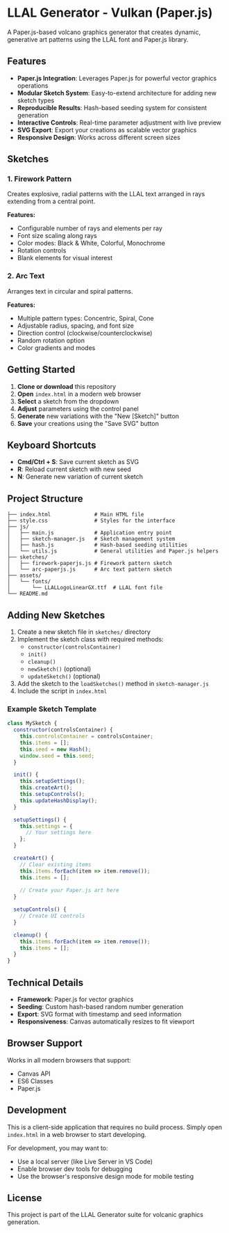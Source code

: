 # LLAL Generator - Vulkan (Paper.js)

A Paper.js-based volcano graphics generator that creates dynamic, generative art patterns using the LLAL font and Paper.js library.

## Features

- **Paper.js Integration**: Leverages Paper.js for powerful vector graphics operations
- **Modular Sketch System**: Easy-to-extend architecture for adding new sketch types
- **Reproducible Results**: Hash-based seeding system for consistent generation
- **Interactive Controls**: Real-time parameter adjustment with live preview
- **SVG Export**: Export your creations as scalable vector graphics
- **Responsive Design**: Works across different screen sizes

## Sketches

### 1. Firework Pattern
Creates explosive, radial patterns with the LLAL text arranged in rays extending from a central point.

**Features:**
- Configurable number of rays and elements per ray
- Font size scaling along rays
- Color modes: Black & White, Colorful, Monochrome
- Rotation controls
- Blank elements for visual interest

### 2. Arc Text
Arranges text in circular and spiral patterns.

**Features:**
- Multiple pattern types: Concentric, Spiral, Cone
- Adjustable radius, spacing, and font size
- Direction control (clockwise/counterclockwise)
- Random rotation option
- Color gradients and modes

## Getting Started

1. **Clone or download** this repository
2. **Open** `index.html` in a modern web browser
3. **Select** a sketch from the dropdown
4. **Adjust** parameters using the control panel
5. **Generate** new variations with the "New [Sketch]" button
6. **Save** your creations using the "Save SVG" button

## Keyboard Shortcuts

- **Cmd/Ctrl + S**: Save current sketch as SVG
- **R**: Reload current sketch with new seed
- **N**: Generate new variation of current sketch

## Project Structure

```
├── index.html              # Main HTML file
├── style.css               # Styles for the interface
├── js/
│   ├── main.js             # Application entry point
│   ├── sketch-manager.js   # Sketch management system
│   ├── hash.js             # Hash-based seeding utilities
│   └── utils.js            # General utilities and Paper.js helpers
├── sketches/
│   ├── firework-paperjs.js # Firework pattern sketch
│   └── arc-paperjs.js      # Arc text pattern sketch
├── assets/
│   └── fonts/
│       └── LLALLogoLinearGX.ttf  # LLAL font file
└── README.md
```

## Adding New Sketches

1. Create a new sketch file in `sketches/` directory
2. Implement the sketch class with required methods:
   - `constructor(controlsContainer)`
   - `init()`
   - `cleanup()`
   - `newSketch()` (optional)
   - `updateSketch()` (optional)
3. Add the sketch to the `loadSketches()` method in `sketch-manager.js`
4. Include the script in `index.html`

### Example Sketch Template

```javascript
class MySketch {
  constructor(controlsContainer) {
    this.controlsContainer = controlsContainer;
    this.items = [];
    this.seed = new Hash();
    window.seed = this.seed;
  }

  init() {
    this.setupSettings();
    this.createArt();
    this.setupControls();
    this.updateHashDisplay();
  }

  setupSettings() {
    this.settings = {
      // Your settings here
    };
  }

  createArt() {
    // Clear existing items
    this.items.forEach(item => item.remove());
    this.items = [];
    
    // Create your Paper.js art here
  }

  setupControls() {
    // Create UI controls
  }

  cleanup() {
    this.items.forEach(item => item.remove());
    this.items = [];
  }
}
```

## Technical Details

- **Framework**: Paper.js for vector graphics
- **Seeding**: Custom hash-based random number generation
- **Export**: SVG format with timestamp and seed information
- **Responsiveness**: Canvas automatically resizes to fit viewport

## Browser Support

Works in all modern browsers that support:
- Canvas API
- ES6 Classes
- Paper.js

## Development

This is a client-side application that requires no build process. Simply open `index.html` in a web browser to start developing.

For development, you may want to:
- Use a local server (like Live Server in VS Code)
- Enable browser dev tools for debugging
- Use the browser's responsive design mode for mobile testing

## License

This project is part of the LLAL Generator suite for volcanic graphics generation. 